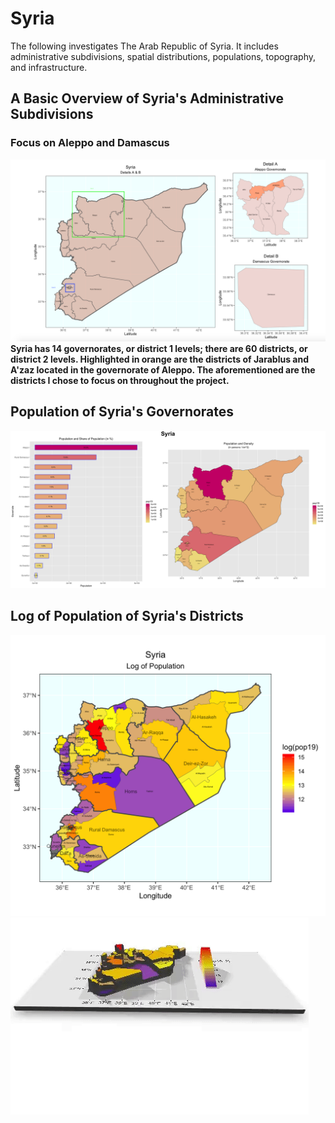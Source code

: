 # Syria
The following investigates The Arab Republic of Syria. It includes administrative subdivisions, spatial distributions, populations, topography, and infrastructure.

## A Basic Overview of Syria's Administrative Subdivisions
### Focus on Aleppo and Damascus
![](damascus.png)
**Syria has 14 governorates, or district 1 levels; there are 60 districts, or district 2 levels. Highlighted in orange are the districts of Jarablus and A'zaz located in the governorate of Aleppo. The aforementioned are the districts I chose to focus on throughout the project.**


## Population of Syria's Governorates
![](part3_main.png)

## Log of Population of Syria's Districts
![](part2_stretchgoal2.png)
![](ezgif.com-crop.gif)


